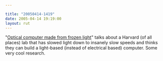 ```yaml
---

title: "20050414-1419"
date: 2005-04-14 19:19:00
layout: rut
---
```


<p> "<a href="http://www.physorg.com/news3679.html">Optical computer
made from frozen light</a>" talks about a Harvard (of all places)
lab that has slowed light down to insanely slow speeds and thinks
they can build a light-based (instead of electrical based) computer.
Some very cool research.</p>

